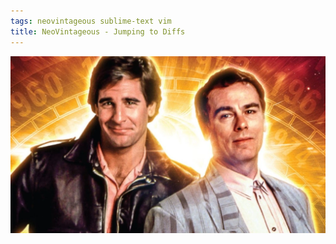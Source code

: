 ```yaml
---
tags: neovintageous sublime-text vim
title: NeoVintageous - Jumping to Diffs
---
```


![Quantum Leap (1989)](/assets/quantum-leap.webp)

